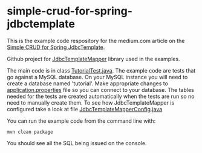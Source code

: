 # simple-crud-for-spring-jdbctemplate
This is the example code respository for the medium.com article on the [Simple CRUD for Spring JdbcTemplate](https://medium.com/@ajosephmi/simple-crud-for-spring-jdbctemplate-8347211d5306).

Github project for [JdbcTemplateMapper](https://github.com/jdbctemplatemapper/jdbctemplatemapper) library used in the examples.

The main code is in class [TutorialTest.java](src/test/java/io/github/ajoseph88/jdbctemplatemapper/test/TutorialTest.java).
The example code are tests that go against a MySQL database. On your MySQL instance you will need to create a database named 'tutorial'. Make appropriate changes to [application.properties](src/test/resources/application.properties) file so you can connect to your database. The tables needed for the tests are created automatically when the tests are run so no need to manually create them. To see how JdbcTemplateMapper is configured take a look at file [JdbcTemplateMapperConfig.java](src/test/java/io/github/ajoseph88/jdbctemplatemapper/config/JdbcTemplateMapperConfig.java)


You can run the example code from the command line with:

```
mvn clean package
```

You should see all the SQL being issued on the console.





